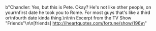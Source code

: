 b"Chandler: Yes, but this is Pete. Okay? He's not like other people, on your\nfirst date he took you to Rome. For most guys that's like a third or\nfourth date kinda thing.\n\n\n                              Excerpt from the TV Show &quot;Friends&quot;\n\n[friends] http://iheartquotes.com/fortune/show/196\n"